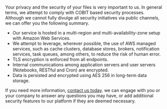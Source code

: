 Your privacy and the security of your files is very important to us. In general terms, we attempt to comply with COBIT based security processes. Although we cannot fully divulge all security initiatives via public channels, we can offer you the following summary.

  * Our service is hosted in a multi-region and multi-availability-zone setup with Amazon Web Services.
  * We attempt to leverage, wherever possible, the use of AWS managed services, such as cache clusters, database stores, brokers, notification services, task queues, among others, to reduce the risk of human error.
  * TLS encryption is enforced from all endpoints.
  * Internal communications among application servers and user servers (Notebooks, RESTful and Cron) are encrypted.
  * Data is persisted and encrypted using AES 256 in long-term data storage.

If you need more information, [contact us today](mailto:hello@3blades.io). we can engage with you or your company to answer any questions you may have, or add additional security features to our platform if they are deemed necessary.

